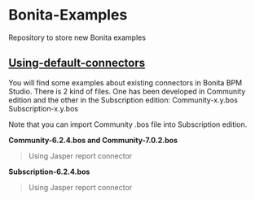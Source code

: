 Bonita-Examples
===============

Repository to store new Bonita examples

[Using-default-connectors](https://github.com/Bonitasoft-Community/Bonita-Examples/tree/master/Using-default-connectors)
------------------------
You will find some examples about existing connectors in Bonita BPM Studio.
There is 2 kind of files. One has been developed in Community edition and the other in the Subscription edition:
  Community-x.y.bos
  Subscription-x.y.bos

Note that you can import Community .bos file into Subscription edition.

**Community-6.2.4.bos and Community-7.0.2.bos**
> Using Jasper report connector

**Subscription-6.2.4.bos**
> Using Jasper report connector
